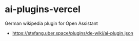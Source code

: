 # ai-plugins-vercel

German wikipedia plugin for Open Assistant

* https://stefang.uber.space/plugins/de-wiki/ai-plugin.json
